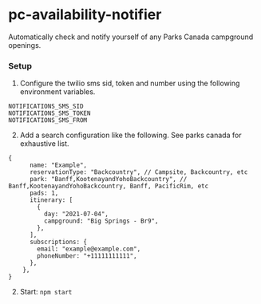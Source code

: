 # pc-availability-notifier

Automatically check and notify yourself of any Parks Canada campground openings. 

### Setup

1. Configure the twilio sms sid, token and number using the following environment variables.
```
NOTIFICATIONS_SMS_SID
NOTIFICATIONS_SMS_TOKEN
NOTIFICATIONS_SMS_FROM
```

2. Add a search configuration like the following. See parks canada for exhaustive list.
```
{
      name: "Example",
      reservationType: "Backcountry", // Campsite, Backcountry, etc
      park: "Banff,KootenayandYohoBackcountry", // Banff,KootenayandYohoBackcountry, Banff, PacificRim, etc
      pads: 1,
      itinerary: [
        {
          day: "2021-07-04",
          campground: "Big Springs - Br9",
        },
      ],
      subscriptions: {
        email: "example@example.com",
        phoneNumber: "+11111111111",
      },
    },
}
```

2. Start: `npm start`
